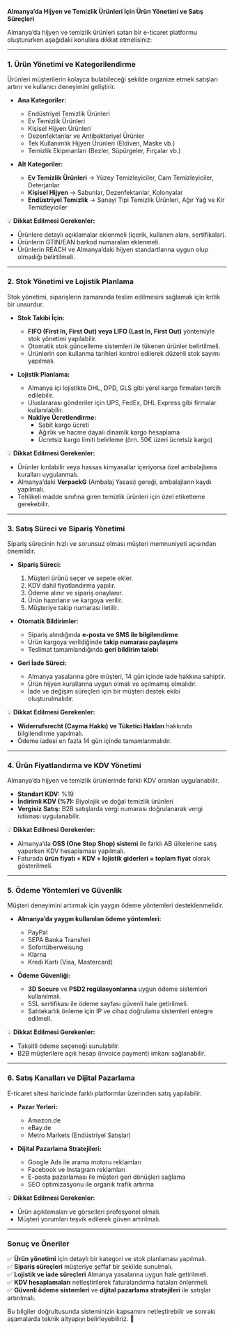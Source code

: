 **Almanya’da Hijyen ve Temizlik Ürünleri İçin Ürün Yönetimi ve Satış Süreçleri**

Almanya’da hijyen ve temizlik ürünleri satan bir e-ticaret platformu oluştururken aşağıdaki konulara dikkat etmelisiniz:

---

### **1. Ürün Yönetimi ve Kategorilendirme**
Ürünleri müşterilerin kolayca bulabileceği şekilde organize etmek satışları artırır ve kullanıcı deneyimini geliştirir.

- **Ana Kategoriler:**  
  - Endüstriyel Temizlik Ürünleri  
  - Ev Temizlik Ürünleri  
  - Kişisel Hijyen Ürünleri  
  - Dezenfektanlar ve Antibakteriyel Ürünler  
  - Tek Kullanımlık Hijyen Ürünleri (Eldiven, Maske vb.)  
  - Temizlik Ekipmanları (Bezler, Süpürgeler, Fırçalar vb.)

- **Alt Kategoriler:**  
  - **Ev Temizlik Ürünleri** → Yüzey Temizleyiciler, Cam Temizleyiciler, Deterjanlar  
  - **Kişisel Hijyen** → Sabunlar, Dezenfektanlar, Kolonyalar  
  - **Endüstriyel Temizlik** → Sanayi Tipi Temizlik Ürünleri, Ağır Yağ ve Kir Temizleyiciler  

💡 **Dikkat Edilmesi Gerekenler:**  
- Ürünlere detaylı açıklamalar eklenmeli (içerik, kullanım alanı, sertifikalar).  
- Ürünlerin GTIN/EAN barkod numaraları eklenmeli.  
- Ürünlerin REACH ve Almanya’daki hijyen standartlarına uygun olup olmadığı belirtilmeli.  

---

### **2. Stok Yönetimi ve Lojistik Planlama**
Stok yönetimi, siparişlerin zamanında teslim edilmesini sağlamak için kritik bir unsurdur.

- **Stok Takibi İçin:**  
  - **FIFO (First In, First Out) veya LIFO (Last In, First Out)** yöntemiyle stok yönetimi yapılabilir.  
  - Otomatik stok güncelleme sistemleri ile tükenen ürünler belirtilmeli.  
  - Ürünlerin son kullanma tarihleri kontrol edilerek düzenli stok sayımı yapılmalı.  

- **Lojistik Planlama:**  
  - Almanya içi lojistikte DHL, DPD, GLS gibi yerel kargo firmaları tercih edilebilir.  
  - Uluslararası gönderiler için UPS, FedEx, DHL Express gibi firmalar kullanılabilir.  
  - **Nakliye Ücretlendirme:**  
    - Sabit kargo ücreti  
    - Ağırlık ve hacme dayalı dinamik kargo hesaplama  
    - Ücretsiz kargo limiti belirleme (örn. 50€ üzeri ücretsiz kargo)  

💡 **Dikkat Edilmesi Gerekenler:**  
- Ürünler kırılabilir veya hassas kimyasallar içeriyorsa özel ambalajlama kuralları uygulanmalı.  
- Almanya’daki **VerpackG** (Ambalaj Yasası) gereği, ambalajların kaydı yapılmalı.  
- Tehlikeli madde sınıfına giren temizlik ürünleri için özel etiketleme gerekebilir.  

---

### **3. Satış Süreci ve Sipariş Yönetimi**
Sipariş sürecinin hızlı ve sorunsuz olması müşteri memnuniyeti açısından önemlidir.

- **Sipariş Süreci:**  
  1. Müşteri ürünü seçer ve sepete ekler.  
  2. KDV dahil fiyatlandırma yapılır.  
  3. Ödeme alınır ve sipariş onaylanır.  
  4. Ürün hazırlanır ve kargoya verilir.  
  5. Müşteriye takip numarası iletilir.  

- **Otomatik Bildirimler:**  
  - Sipariş alındığında **e-posta ve SMS ile bilgilendirme**  
  - Ürün kargoya verildiğinde **takip numarası paylaşımı**  
  - Teslimat tamamlandığında **geri bildirim talebi**  

- **Geri İade Süreci:**  
  - Almanya yasalarına göre müşteri, 14 gün içinde iade hakkına sahiptir.  
  - Ürün hijyen kurallarına uygun olmalı ve açılmamış olmalıdır.  
  - İade ve değişim süreçleri için bir müşteri destek ekibi oluşturulmalıdır.  

💡 **Dikkat Edilmesi Gerekenler:**  
- **Widerrufsrecht (Cayma Hakkı) ve Tüketici Hakları** hakkında bilgilendirme yapılmalı.  
- Ödeme iadesi en fazla 14 gün içinde tamamlanmalıdır.  

---

### **4. Ürün Fiyatlandırma ve KDV Yönetimi**
Almanya’da hijyen ve temizlik ürünlerinde farklı KDV oranları uygulanabilir.

- **Standart KDV:** %19  
- **İndirimli KDV (%7):** Biyolojik ve doğal temizlik ürünleri  
- **Vergisiz Satış:** B2B satışlarda vergi numarası doğrulanarak vergi istisnası uygulanabilir.  

💡 **Dikkat Edilmesi Gerekenler:**  
- Almanya’da **OSS (One Stop Shop) sistemi** ile farklı AB ülkelerine satış yaparken KDV hesaplaması yapılmalı.  
- Faturada **ürün fiyatı + KDV + lojistik giderleri = toplam fiyat** olarak gösterilmeli.  

---

### **5. Ödeme Yöntemleri ve Güvenlik**
Müşteri deneyimini artırmak için yaygın ödeme yöntemleri desteklenmelidir.

- **Almanya’da yaygın kullanılan ödeme yöntemleri:**  
  - PayPal  
  - SEPA Banka Transferi  
  - Sofortüberweisung  
  - Klarna  
  - Kredi Kartı (Visa, Mastercard)  

- **Ödeme Güvenliği:**  
  - **3D Secure** ve **PSD2 regülasyonlarına** uygun ödeme sistemleri kullanılmalı.  
  - SSL sertifikası ile ödeme sayfası güvenli hale getirilmeli.  
  - Sahtekarlık önleme için IP ve cihaz doğrulama sistemleri entegre edilmeli.  

💡 **Dikkat Edilmesi Gerekenler:**  
- Taksitli ödeme seçeneği sunulabilir.  
- B2B müşterilere açık hesap (invoice payment) imkanı sağlanabilir.  

---

### **6. Satış Kanalları ve Dijital Pazarlama**
E-ticaret sitesi haricinde farklı platformlar üzerinden satış yapılabilir.

- **Pazar Yerleri:**  
  - Amazon.de  
  - eBay.de  
  - Metro Markets (Endüstriyel Satışlar)  

- **Dijital Pazarlama Stratejileri:**  
  - Google Ads ile arama motoru reklamları  
  - Facebook ve Instagram reklamları  
  - E-posta pazarlaması ile müşteri geri dönüşleri sağlama  
  - SEO optimizasyonu ile organik trafik artırma  

💡 **Dikkat Edilmesi Gerekenler:**  
- Ürün açıklamaları ve görselleri profesyonel olmalı.  
- Müşteri yorumları teşvik edilerek güven artırılmalı.  

---

### **Sonuç ve Öneriler**
✅ **Ürün yönetimi** için detaylı bir kategori ve stok planlaması yapılmalı.  
✅ **Sipariş süreçleri** müşteriye şeffaf bir şekilde sunulmalı.  
✅ **Lojistik ve iade süreçleri** Almanya yasalarına uygun hale getirilmeli.  
✅ **KDV hesaplamaları** netleştirilerek faturalandırma hataları önlenmeli.  
✅ **Güvenli ödeme sistemleri** ve **dijital pazarlama stratejileri** ile satışlar artırılmalı.  

Bu bilgiler doğrultusunda sisteminizin kapsamını netleştirebilir ve sonraki aşamalarda teknik altyapıyı belirleyebiliriz. 🚀